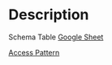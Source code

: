 # Description

Schema Table [Google Sheet](https://docs.google.com/spreadsheets/d/13OpAqh3iNbRIQ5NZyQP5ir18lGoPMF5-f3MKAQqeFcM/edit?usp=sharing)

[Access Pattern](https://github.com/mindeal/DynamoDB-Schema/blob/master/access-pattern.md)